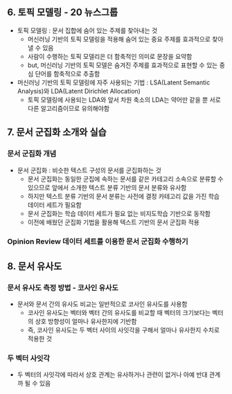 ## 6. 토픽 모델링 - 20 뉴스그룹
- 토픽 모델링 : 문서 집합에 숨어 있는 주제를 찾아내는 것
  - 머신러닝 기반의 토픽 모델링을 적용해 숨어 있는 중요 주제를 효과적으로 찾아낼 수 있음
  - 사람이 수행하는 토픽 모델리은 더 함축적인 의미로 문장을 요약함
  - but, 머신러닝 기반의 토픽 모델은 숨겨진 주제를 효과적으로 표현할 수 있는 중심 단어를 함축적으로 추출함
- 머신러닝 기반의 토픽 모델링에 자주 사용되는 기법 : LSA(Latent Semantic Analysis)와 LDA(Latent Dirichlet Allocation)
  - 토픽 모델링에 사용되는 LDA와 앞서 차원 축소의 LDA는 약어만 같을 뿐 서로 다른 알고리즘이므로 유의해야함
  
## 7. 문서 군집화 소개와 실습
### 문서 군집화 개념
- 문서 군집화 : 비슷한 텍스트 구성의 문서를 군집화하는 것
  - 문서 군집화는 동일한 군집에 속하는 문서를 같은 카테고리 소속으로 분류할 수 있으므로 앞에서 소개한 텍스트 분류 기반의 문서 분류와 유사함
  - 하지만 텍스트 분류 기반의 문서 분류는 사전에 결정 카테고리 값을 가진 학습 데이터 세트가 필요함
  - 문서 군집화는 학습 데이터 세트가 필요 없는 비지도학습 기반으로 동작함
  - 이전에 배웠던 군집화 기법을 활용해 텍스트 기반의 문서 군집화 적용
### Opinion Review 데이터 세트를 이용한 문서 군집화 수행하기

## 8. 문서 유사도
### 문서 유사도 측정 방법 - 코사인 유사도
- 문서와 문서 간의 유사도 비교는 일반적으로 코사인 유사도를 사용함
  - 코사인 유사도는 벡터와 벡터 간의 유사도를 비교할 때 벡터의 크기보다는 벡터의 상호 방향성이 얼마나 유사한지에 기반함
  - 즉, 코사인 유사도는 두 벡터 사이의 사잇각을 구해서 얼마나 유사한지 수치로 적용한 것
### 두 벡터 사잇각
- 두 벡터의 사잇각에 따라서 상호 관계는 유사하거나 관련이 없거나 아예 반대 관계까 될 수 있음
